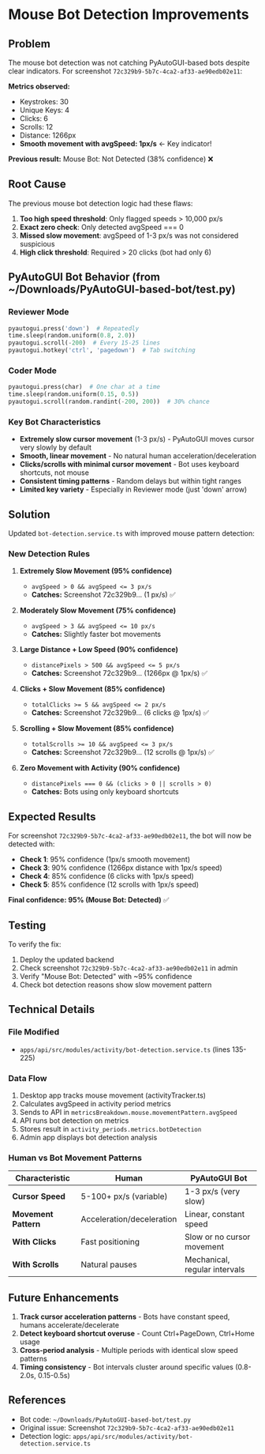 # Mouse Bot Detection Improvements

## Problem
The mouse bot detection was not catching PyAutoGUI-based bots despite clear indicators. For screenshot `72c329b9-5b7c-4ca2-af33-ae90edb02e11`:

**Metrics observed:**
- Keystrokes: 30
- Unique Keys: 4
- Clicks: 6
- Scrolls: 12
- Distance: 1266px
- **Smooth movement with avgSpeed: 1px/s** ← Key indicator!

**Previous result:** Mouse Bot: Not Detected (38% confidence) ❌

## Root Cause

The previous mouse bot detection logic had these flaws:

1. **Too high speed threshold**: Only flagged speeds > 10,000 px/s
2. **Exact zero check**: Only detected avgSpeed === 0
3. **Missed slow movement**: avgSpeed of 1-3 px/s was not considered suspicious
4. **High click threshold**: Required > 20 clicks (bot had only 6)

## PyAutoGUI Bot Behavior (from ~/Downloads/PyAutoGUI-based-bot/test.py)

### Reviewer Mode
```python
pyautogui.press('down')  # Repeatedly
time.sleep(random.uniform(0.8, 2.0))
pyautogui.scroll(-200)  # Every 15-25 lines
pyautogui.hotkey('ctrl', 'pagedown')  # Tab switching
```

### Coder Mode
```python
pyautogui.press(char)  # One char at a time
time.sleep(random.uniform(0.15, 0.5))
pyautogui.scroll(random.randint(-200, 200))  # 30% chance
```

### Key Bot Characteristics
- **Extremely slow cursor movement** (1-3 px/s) - PyAutoGUI moves cursor very slowly by default
- **Smooth, linear movement** - No natural human acceleration/deceleration
- **Clicks/scrolls with minimal cursor movement** - Bot uses keyboard shortcuts, not mouse
- **Consistent timing patterns** - Random delays but within tight ranges
- **Limited key variety** - Especially in Reviewer mode (just 'down' arrow)

## Solution

Updated `bot-detection.service.ts` with improved mouse pattern detection:

### New Detection Rules

1. **Extremely Slow Movement (95% confidence)**
   - `avgSpeed > 0 && avgSpeed <= 3 px/s`
   - **Catches:** Screenshot 72c329b9... (1 px/s) ✅

2. **Moderately Slow Movement (75% confidence)**
   - `avgSpeed > 3 && avgSpeed <= 10 px/s`
   - **Catches:** Slightly faster bot movements

3. **Large Distance + Low Speed (90% confidence)**
   - `distancePixels > 500 && avgSpeed <= 5 px/s`
   - **Catches:** Screenshot 72c329b9... (1266px @ 1px/s) ✅

4. **Clicks + Slow Movement (85% confidence)**
   - `totalClicks >= 5 && avgSpeed <= 2 px/s`
   - **Catches:** Screenshot 72c329b9... (6 clicks @ 1px/s) ✅

5. **Scrolling + Slow Movement (85% confidence)**
   - `totalScrolls >= 10 && avgSpeed <= 3 px/s`
   - **Catches:** Screenshot 72c329b9... (12 scrolls @ 1px/s) ✅

6. **Zero Movement with Activity (90% confidence)**
   - `distancePixels === 0 && (clicks > 0 || scrolls > 0)`
   - **Catches:** Bots using only keyboard shortcuts

## Expected Results

For screenshot `72c329b9-5b7c-4ca2-af33-ae90edb02e11`, the bot will now be detected with:

- **Check 1**: 95% confidence (1px/s smooth movement)
- **Check 3**: 90% confidence (1266px distance with 1px/s speed)
- **Check 4**: 85% confidence (6 clicks with 1px/s speed)
- **Check 5**: 85% confidence (12 scrolls with 1px/s speed)

**Final confidence: 95% (Mouse Bot: Detected)** ✅

## Testing

To verify the fix:

1. Deploy the updated backend
2. Check screenshot `72c329b9-5b7c-4ca2-af33-ae90edb02e11` in admin
3. Verify "Mouse Bot: Detected" with ~95% confidence
4. Check bot detection reasons show slow movement pattern

## Technical Details

### File Modified
- `apps/api/src/modules/activity/bot-detection.service.ts` (lines 135-225)

### Data Flow
1. Desktop app tracks mouse movement (activityTracker.ts)
2. Calculates avgSpeed in activity period metrics
3. Sends to API in `metricsBreakdown.mouse.movementPattern.avgSpeed`
4. API runs bot detection on metrics
5. Stores result in `activity_periods.metrics.botDetection`
6. Admin app displays bot detection analysis

### Human vs Bot Movement Patterns

| Characteristic | Human | PyAutoGUI Bot |
|---|---|---|
| **Cursor Speed** | 5-100+ px/s (variable) | 1-3 px/s (very slow) |
| **Movement Pattern** | Acceleration/deceleration | Linear, constant speed |
| **With Clicks** | Fast positioning | Slow or no cursor movement |
| **With Scrolls** | Natural pauses | Mechanical, regular intervals |

## Future Enhancements

1. **Track cursor acceleration patterns** - Bots have constant speed, humans accelerate/decelerate
2. **Detect keyboard shortcut overuse** - Count Ctrl+PageDown, Ctrl+Home usage
3. **Cross-period analysis** - Multiple periods with identical slow speed patterns
4. **Timing consistency** - Bot intervals cluster around specific values (0.8-2.0s, 0.15-0.5s)

## References

- Bot code: `~/Downloads/PyAutoGUI-based-bot/test.py`
- Original issue: Screenshot `72c329b9-5b7c-4ca2-af33-ae90edb02e11`
- Detection logic: `apps/api/src/modules/activity/bot-detection.service.ts`
